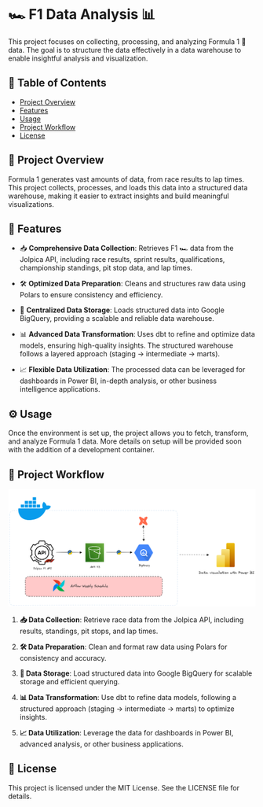 # 🏎️ F1 Data Analysis 📊

This project focuses on collecting, processing, and analyzing Formula 1 🏁 data. The goal is to structure the data effectively in a data warehouse to enable insightful analysis and visualization.

## 📂 Table of Contents

- [Project Overview](#project-overview)
- [Features](#features)
- [Usage](#usage)
- [Project Workflow](#project-workflow)
- [License](#license)

## 📌 Project Overview

Formula 1 generates vast amounts of data, from race results to lap times. This project collects, processes, and loads this data into a structured data warehouse, making it easier to extract insights and build meaningful visualizations.

## 🚀 Features

- 📥 **Comprehensive Data Collection**: Retrieves F1 🏎️ data from the Jolpica API, including race results, sprint results, qualifications, championship standings, pit stop data, and lap times.
  
- 🛠️ **Optimized Data Preparation**: Cleans and structures raw data using Polars to ensure consistency and efficiency.

- 🏦 **Centralized Data Storage**: Loads structured data into Google BigQuery, providing a scalable and reliable data warehouse.

- 📊 **Advanced Data Transformation**: Uses dbt to refine and optimize data models, ensuring high-quality insights. The structured warehouse follows a layered approach (staging → intermediate → marts).

- 📈 **Flexible Data Utilization**: The processed data can be leveraged for dashboards in Power BI, in-depth analysis, or other business intelligence applications.

## ⚙️ Usage

Once the environment is set up, the project allows you to fetch, transform, and analyze Formula 1 data. More details on setup will be provided soon with the addition of a development container.

## 🔄 Project Workflow

<p align="center">
<img src=".docs/workflow.png" alt="My Image" width="700">
</p>

1. **📥 Data Collection**: Retrieve race data from the Jolpica API, including results, standings, pit stops, and lap times.

2. **🛠️ Data Preparation**: Clean and format raw data using Polars for consistency and accuracy.

3. **🏦 Data Storage**: Load structured data into Google BigQuery for scalable storage and efficient querying.

4. **📊 Data Transformation**: Use dbt to refine data models, following a structured approach (staging → intermediate → marts) to optimize insights.

5. **📈 Data Utilization**: Leverage the data for dashboards in Power BI, advanced analysis, or other business applications.

## 📜 License

This project is licensed under the MIT License. See the LICENSE file for details.
